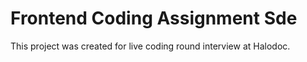 # Frontend Coding Assignment Sde

This project was created for live coding round interview at Halodoc.
